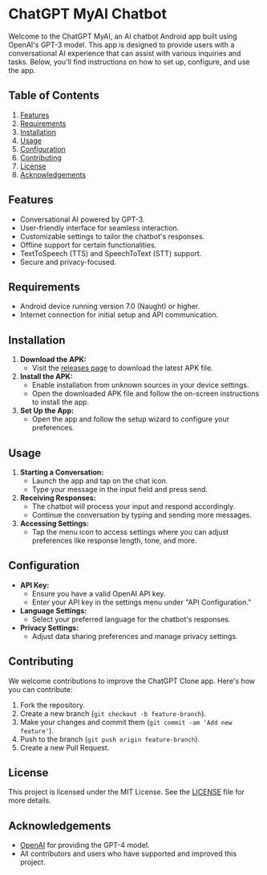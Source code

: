 # ChatGPT MyAI Chatbot
Welcome to the ChatGPT MyAI, an AI chatbot Android app built using OpenAI's GPT-3 model. This app is designed to provide users with a conversational AI experience that can assist with various inquiries and tasks. Below, you'll find instructions on how to set up, configure, and use the app.

## Table of Contents
1. [Features](#features)
2. [Requirements](#requirements)
3. [Installation](#installation)
4. [Usage](#usage)
5. [Configuration](#configuration)
6. [Contributing](#contributing)
7. [License](#license)
8. [Acknowledgements](#acknowledgements)

## Features
- Conversational AI powered by GPT-3.
- User-friendly interface for seamless interaction.
- Customizable settings to tailor the chatbot's responses.
- Offline support for certain functionalities.
- TextToSpeech (TTS) and SpeechToText (STT) support.
- Secure and privacy-focused.

## Requirements
- Android device running version 7.0 (Naught) or higher.
- Internet connection for initial setup and API communication.

## Installation
1. **Download the APK:**
   - Visit the [releases page](https://github.com/manish7924/ChatGpt-MyAI/releases) to download the latest APK file.
2. **Install the APK:**
   - Enable installation from unknown sources in your device settings.
   - Open the downloaded APK file and follow the on-screen instructions to install the app.
3. **Set Up the App:**
   - Open the app and follow the setup wizard to configure your preferences.

## Usage
1. **Starting a Conversation:**
   - Launch the app and tap on the chat icon.
   - Type your message in the input field and press send.
2. **Receiving Responses:**
   - The chatbot will process your input and respond accordingly.
   - Continue the conversation by typing and sending more messages.
3. **Accessing Settings:**
   - Tap the menu icon to access settings where you can adjust preferences like response length, tone, and more.

## Configuration
- **API Key:**
  - Ensure you have a valid OpenAI API key.
  - Enter your API key in the settings menu under "API Configuration."
- **Language Settings:**
  - Select your preferred language for the chatbot's responses.
- **Privacy Settings:**
  - Adjust data sharing preferences and manage privacy settings.

## Contributing
We welcome contributions to improve the ChatGPT Clone app. Here's how you can contribute:
1. Fork the repository.
2. Create a new branch (`git checkout -b feature-branch`).
3. Make your changes and commit them (`git commit -am 'Add new feature'`).
4. Push to the branch (`git push origin feature-branch`).
5. Create a new Pull Request.

## License
This project is licensed under the MIT License. See the [LICENSE](LICENSE) file for more details.

## Acknowledgements
- [OpenAI](https://www.openai.com/) for providing the GPT-4 model.
- All contributors and users who have supported and improved this project.

